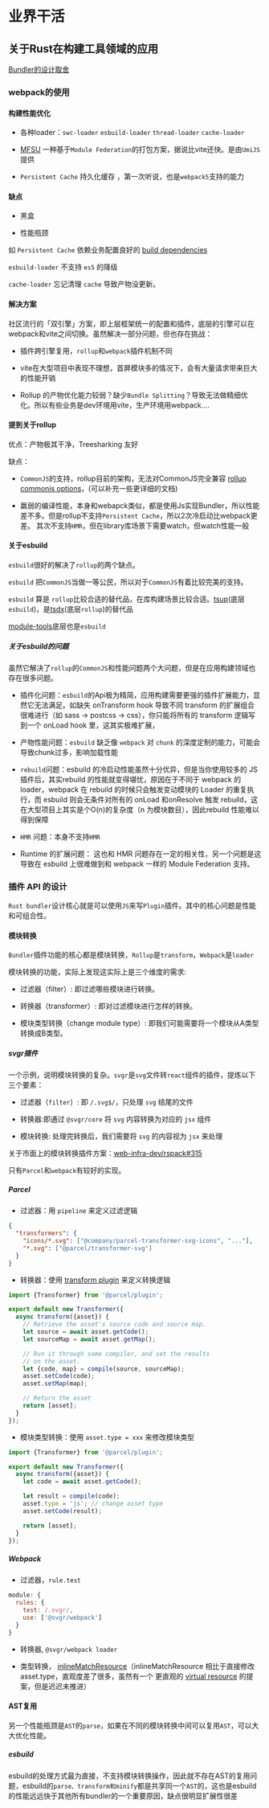 # 业界干活

## 关于Rust在构建工具领域的应用

[Bundler的设计取舍](https://github.com/orgs/web-infra-dev/discussions/4)

### webpack的使用

#### 构建性能优化

- 各种loader：`swc-loader` `esbuild-loader` `thread-loader` `cache-loader`

- [MFSU](https://umijs.org/docs/guides/mfsu) 一种基于`Module Federation`的打包方案，据说比vite还快。是由`UmiJS`提供

- `Persistent Cache` 持久化缓存 ，第一次听说，也是`webpack5`支持的能力

#### 缺点

- 黑盒

- 性能瓶颈 

如 `Persistent Cache` 依赖业务配置良好的 [build dependencies](https://webpack.js.org/configuration/cache/#cachebuilddependencies)

`esbuild-loader` 不支持 `es5` 的降级

`cache-loader` 忘记清理 `cache` 导致产物没更新。

#### 解决方案

社区流行的「双引擎」方案，即上层框架统一的配置和插件，底层的引擎可以在webpack和vite之间切换。虽然解决一部分问题，但也存在挑战：

- 插件跨引擎复用，`rollup`和`webpack`插件机制不同

- vite在大型项目中表现不理想，首屏模块多的情况下，会有大量请求带来巨大的性能开销

- Rollup 的产物优化能力较弱？缺少`Bundle Splitting`？导致无法做精细优化。所以有些业务是dev环境用vite，生产环境用webpack....

#### 提到关于rollup

优点：产物极其干净，Treesharking 友好

缺点：

- `CommonJS`的支持，rollup目前的架构，无法对CommonJS完全兼容 [rollup commonjs options](https://github.com/rollup/plugins/tree/master/packages/commonjs#options)，(可以补充一些更详细的文档)

- 羸弱的编译性能，本身和webapck类似，都是使用Js实现Bundler，所以性能差不多。但是rollup不支持`Persistent Cache`，所以2次冷启动比webpack更差。
其次不支持`HMR`，但在library库场景下需要watch，但watch性能一般

#### 关于esbuild

`esbuild`很好的解决了`rollup`的两个缺点。

`esbuild` 把`CommonJS`当做一等公民，所以对于`CommonJS`有着比较完美的支持。

`esbuild` 算是 `rollup`比较合适的替代品，在库构建场景比较合适。[tsup](https://github.com/egoist/tsup)(底层`esbuild`)，是[tsdx](https://github.com/jaredpalmer/tsdx)(底层`rollup`)的替代品

[module-tools](https://modernjs.dev/module-tools/)底层也是`esbuild`

##### 关于esbuild的问题

虽然它解决了`rollup`的`CommonJS`和性能问题两个大问题，但是在应用构建领域也存在很多问题。

- 插件化问题：`esbuild`的Api极为精简，应用构建需要更强的插件扩展能力，显然它无法满足。如缺失 onTransform hook 导致不同 transform 的扩展组合很难进行（如 sass -> postcss -> css），你只能将所有的 transform 逻辑写到一个 onLoad hook 里，这其实极难扩展，

- 产物性能问题：`esbuild` 缺乏像 `webpack` 对 `chunk` 的深度定制的能力，可能会导致chunk过多，影响加载性能

- `rebuild`问题：esbuild 的冷启动性能虽然十分优异，但是当你使用较多的 JS 插件后，其实rebuild 的性能就变得堪忧，原因在于不同于 webpack 的 loader，webpack 在 rebuild 的时候只会触发变动模块的 Loader 的重复执行，而 esbuild 则会无条件对所有的 onLoad 和onResolve 触发 rebuild，这在大型项目上其实是个O(n)的复杂度（n 为模块数目），因此rebuild 性能难以得到保障

- `HMR` 问题：本身不支持`HMR`

- Runtime 的扩展问题： 这也和 HMR 问题存在一定的相关性，另一个问题是这导致在 esbuild 上很难做到和 webpack 一样的 Module Federation 支持。

### 插件 API 的设计

`Rust bundler`设计核心就是可以使用`JS`来写`Plugin`插件。其中的核心问题是性能和可组合性。

#### 模块转换

`Bundler`插件功能的核心都是模块转换，`Rollup`是`transform`，`Webpack`是`loader`

模块转换的功能，实际上发现这实际上是三个维度的需求:

- 过滤器（filter）: 即过滤哪些模块进行转换。

- 转换器（transformer）: 即对过滤模块进行怎样的转换。

- 模块类型转换（change module type）: 即我们可能需要将一个模块从A类型转换成B类型。

##### svgr插件

一个示例，说明模块转换的复杂。`svgr`是`svg`文件转`react`组件的插件，提炼以下三个要素：

- 过滤器（`filter`）: 即 `/.svg$/`，只处理 `svg` 结尾的文件

- 转换器:即通过 `@svgr/core` 将 `svg` 内容转换为对应的 `jsx` 组件

- 模块转换: 处理完转换后，我们需要将 `svg` 的内容视为 `jsx` 来处理


关于市面上的模块转换插件方案：[web-infra-dev/rspack#315 ](https://github.com/web-infra-dev/rspack/discussions/315)

只有`Parcel`和`webpack`有较好的实现。

##### Parcel

- 过滤器：用 `pipeline` 来定义过滤逻辑

```json
{
  "transformers": {
    "icons/*.svg": ["@company/parcel-transformer-svg-icons", "..."],
    "*.svg": ["@parcel/transformer-svg"]
  }
}
```

- 转换器：使用 [transform plugin](https://parceljs.org/plugin-system/transformer#transforming-assets) 来定义转换逻辑

```js
import {Transformer} from '@parcel/plugin';

export default new Transformer({
  async transform({asset}) {
    // Retrieve the asset's source code and source map.
    let source = await asset.getCode();
    let sourceMap = await asset.getMap();

    // Run it through some compiler, and set the results 
    // on the asset.
    let {code, map} = compile(source, sourceMap);
    asset.setCode(code);
    asset.setMap(map);

    // Return the asset
    return [asset];
  }
});
```

- 模块类型转换：使用 `asset.type = xxx` 来修改模块类型

```js
import {Transformer} from '@parcel/plugin';

export default new Transformer({
  async transform({asset}) {
    let code = await asset.getCode();

    let result = compile(code);
    asset.type = 'js'; // change asset type
    asset.setCode(result);

    return [asset];
  }
});
```

##### Webpack

- 过滤器，`rule.test`

```js
module: {
  rules: {
    test: /.svgr/,
    use: ['@svgr/webpack']
  }
}
```

- 转换器, `@svgr/webpack loader`

- 类型转换， [inlineMatchResource](https://webpack.js.org/api/loaders/#inline-matchresource)（inlineMatchResource 相比于直接修改 asset.type，直观度差了很多，虽然有一个 更直观的 [virtual resource](https://github.com/webpack/webpack/pull/15459) 的提案，但是迟迟未推进）


#### AST复用

另一个性能瓶颈是`AST`的`parse`，如果在不同的模块转换中间可以复用`AST`，可以大大优化性能。

##### esbuild

esbuild的处理方式最为直接，不支持模块转换操作，因此就不存在AST的复用问题，esbuild的`parse、transform和minify`都是共享同一个`AST`的，这也是esbuild的性能远远快于其他所有bundler的一个重要原因，缺点很明显扩展性很差